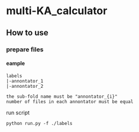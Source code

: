 # multi-KA_calculator

## How to use

### prepare files

#### eample
```
labels
|-annontator_1
|-annontator_2

the sub-fold name must be "annontator_{i}"
number of files in each annontator must be equal
```
run script
```
python run.py -f ./labels
```
